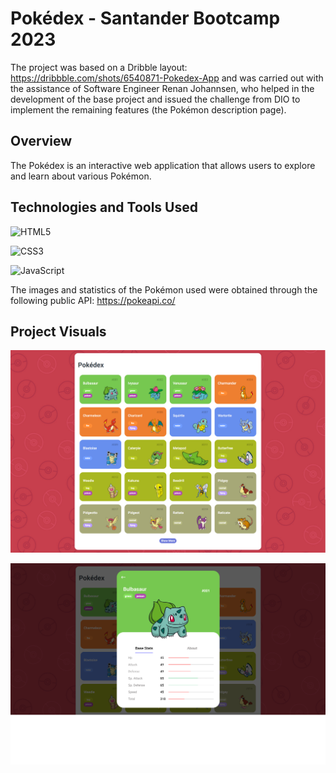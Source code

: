 # Pokédex - Santander Bootcamp 2023

The project was based on a Dribble layout: https://dribbble.com/shots/6540871-Pokedex-App and was carried out with the assistance of Software Engineer Renan Johannsen, who helped in the development of the base project and issued the challenge from DIO to implement the remaining features (the Pokémon description page).

## Overview

The Pokédex is an interactive web application that allows users to explore and learn about various Pokémon.

## Technologies and Tools Used

![HTML5](https://img.shields.io/badge/HTML5-000?style=for-the-badge&logo=html5&color=white)

![CSS3](https://img.shields.io/badge/CSS3-000?style=for-the-badge&logo=css3&logoColor=264CE4&color=white)

![JavaScript](https://img.shields.io/badge/JavaScript-000?style=for-the-badge&logo=javascript&color=white)

The images and statistics of the Pokémon used were obtained through the following public API:
https://pokeapi.co/

## Project Visuals

![Initial Screen](https://github.com/Edhuylson/pokedex/blob/main/assets/images/index.png)

![Details Screen](https://github.com/Edhuylson/pokedex/blob/main/assets/images/details.png)
